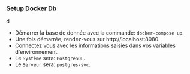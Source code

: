 ### Setup Docker Db
d
- Démarrer la base de donnée avec la commande: `docker-compose up`.
- Une fois démarrée, rendez-vous sur http://localhost:8080.
- Connectez vous avec les informations saisies dans vos variables d'environnement.
- Le `Système` sera: `PostgreSQL`.
- Le `Serveur` sera: `postgres-svc`.